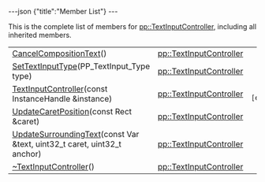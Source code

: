 ---json {"title":"Member List"} ---

This is the complete list of members for <a href="/docs/native-client/pepper_beta/cpp/classpp_1_1_text_input_controller/" class="el">pp::TextInputController</a>, including all inherited members.

<table><tbody><tr class="odd"><td><a href="/docs/native-client/pepper_beta/cpp/classpp_1_1_text_input_controller#a19329ad0e0ca3e7a7d31cf51462643cb" class="el">CancelCompositionText</a>()</td><td><a href="/docs/native-client/pepper_beta/cpp/classpp_1_1_text_input_controller/" class="el">pp::TextInputController</a></td><td></td></tr><tr class="even"><td><a href="/docs/native-client/pepper_beta/cpp/classpp_1_1_text_input_controller#acef9638552ba5254401ea3330140e67f" class="el">SetTextInputType</a>(PP_TextInput_Type type)</td><td><a href="/docs/native-client/pepper_beta/cpp/classpp_1_1_text_input_controller/" class="el">pp::TextInputController</a></td><td></td></tr><tr class="odd"><td><a href="/docs/native-client/pepper_beta/cpp/classpp_1_1_text_input_controller#a6fe3648b0322ad724f0d103b61cbaee9" class="el">TextInputController</a>(const InstanceHandle &amp;instance)</td><td><a href="/docs/native-client/pepper_beta/cpp/classpp_1_1_text_input_controller/" class="el">pp::TextInputController</a></td><td><code> [explicit]</code></td></tr><tr class="even"><td><a href="/docs/native-client/pepper_beta/cpp/classpp_1_1_text_input_controller#a884a00a9d265d812424874542c2ee34c" class="el">UpdateCaretPosition</a>(const Rect &amp;caret)</td><td><a href="/docs/native-client/pepper_beta/cpp/classpp_1_1_text_input_controller/" class="el">pp::TextInputController</a></td><td></td></tr><tr class="odd"><td><a href="/docs/native-client/pepper_beta/cpp/classpp_1_1_text_input_controller#a59fc139f69ed425f632c16313e69ceca" class="el">UpdateSurroundingText</a>(const Var &amp;text, uint32_t caret, uint32_t anchor)</td><td><a href="/docs/native-client/pepper_beta/cpp/classpp_1_1_text_input_controller/" class="el">pp::TextInputController</a></td><td></td></tr><tr class="even"><td><a href="/docs/native-client/pepper_beta/cpp/classpp_1_1_text_input_controller#a19e3cd5588f61113d4037cbf15069a96" class="el">~TextInputController</a>()</td><td><a href="/docs/native-client/pepper_beta/cpp/classpp_1_1_text_input_controller/" class="el">pp::TextInputController</a></td><td></td></tr></tbody></table>
